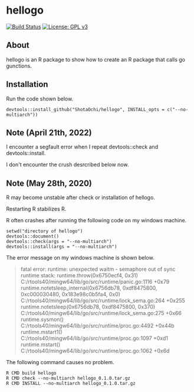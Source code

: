 # hellogo

[![Build Status](https://travis-ci.org/ShotaOchi/hellogo.svg?branch=master)](https://travis-ci.org/ShotaOchi/hellogo)
[![License: GPL v3](https://img.shields.io/badge/License-GPL%20v3-blue.svg)](https://www.gnu.org/licenses/gpl-3.0)

## About
hellogo is an R package to show how to create an R package that calls go gunctions.

## Installation
Run the code shown below.
```
devtools::install_github("ShotaOchi/hellogo", INSTALL_opts = c("--no-multiarch"))
```

## Note (April 21th, 2022)
I encounter a segfault error when I repeat devtools::check and devtools::install.

I don't encounter the crush desrcribed below now.

## Note (May 28th, 2020)
R may become unstable after check or installation of hellogo.

Restarting R stabilizes R.

R often crashes after running the following code on my windows machine.
```
setwd("directory of hellogo")
devtools::document()
devtools::check(args = "--no-multiarch")
devtools::install(args = "--no-multiarch")
```
The error message on my windows machine is shown below.
> fatal error: runtime: unexpected waitm - semaphore out of sync
runtime stack:
runtime.throw(0x6750ecf4, 0x31)
        C:/rtools40/mingw64/lib/go/src/runtime/panic.go:1116 +0x79
runtime.notetsleep_internal(0x6756db78, 0xdf8475800, 0xc000030480, 0x183e98c0b5fa4, 0x0)
        C:/rtools40/mingw64/lib/go/src/runtime/lock_sema.go:264 +0x255
runtime.notetsleep(0x6756db78, 0xdf8475800, 0x370)
        C:/rtools40/mingw64/lib/go/src/runtime/lock_sema.go:275 +0x66
runtime.sysmon()
        C:/rtools40/mingw64/lib/go/src/runtime/proc.go:4492 +0x44b
runtime.mstart1()
        C:/rtools40/mingw64/lib/go/src/runtime/proc.go:1097 +0xd1
runtime.mstart()
        C:/rtools40/mingw64/lib/go/src/runtime/proc.go:1062 +0x6d

The following command causes no problem.
```
R CMD build hellogo
R CMD check --no-multiarch hellogo_0.1.0.tar.gz
R CMD INSTALL --no-multiarch hellogo_0.1.0.tar.gz
```
